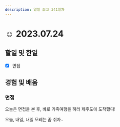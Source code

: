 ```yaml
---
description: 일일 회고 341일차
---
```


# ☺ 2023.07.24

## 할일 및 한일

* [x] 면접

## 경험 및 배움

### 면접

오늘은 면접을 본 후, 바로 가족여행을 하러 제주도에 도착했다!

오늘, 내일, 내일 모레는 좀 쉬자..
